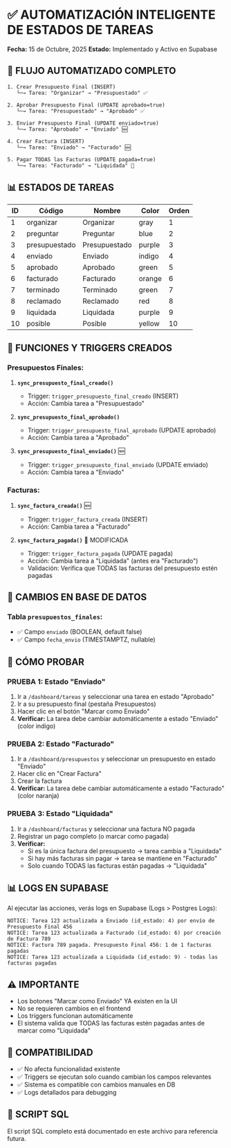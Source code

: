 # ✅ AUTOMATIZACIÓN INTELIGENTE DE ESTADOS DE TAREAS

**Fecha:** 15 de Octubre, 2025
**Estado:** Implementado y Activo en Supabase

## 🎯 FLUJO AUTOMATIZADO COMPLETO

```
1. Crear Presupuesto Final (INSERT)
   └─→ Tarea: "Organizar" → "Presupuestado" ✅

2. Aprobar Presupuesto Final (UPDATE aprobado=true)
   └─→ Tarea: "Presupuestado" → "Aprobado" ✅

3. Enviar Presupuesto Final (UPDATE enviado=true)
   └─→ Tarea: "Aprobado" → "Enviado" 🆕

4. Crear Factura (INSERT)
   └─→ Tarea: "Enviado" → "Facturado" 🆕

5. Pagar TODAS las Facturas (UPDATE pagada=true)
   └─→ Tarea: "Facturado" → "Liquidada" 🔄
```

## 📊 ESTADOS DE TAREAS

| ID | Código | Nombre | Color | Orden |
|----|--------|--------|-------|-------|
| 1 | organizar | Organizar | gray | 1 |
| 2 | preguntar | Preguntar | blue | 2 |
| 3 | presupuestado | Presupuestado | purple | 3 |
| 4 | enviado | Enviado | indigo | 4 |
| 5 | aprobado | Aprobado | green | 5 |
| 6 | facturado | Facturado | orange | 6 |
| 7 | terminado | Terminado | green | 7 |
| 8 | reclamado | Reclamado | red | 8 |
| 9 | liquidada | Liquidada | purple | 9 |
| 10 | posible | Posible | yellow | 10 |

## 🔧 FUNCIONES Y TRIGGERS CREADOS

### Presupuestos Finales:
1. **`sync_presupuesto_final_creado()`**
   - Trigger: `trigger_presupuesto_final_creado` (INSERT)
   - Acción: Cambia tarea a "Presupuestado"

2. **`sync_presupuesto_final_aprobado()`**
   - Trigger: `trigger_presupuesto_final_aprobado` (UPDATE aprobado)
   - Acción: Cambia tarea a "Aprobado"

3. **`sync_presupuesto_final_enviado()`** 🆕
   - Trigger: `trigger_presupuesto_final_enviado` (UPDATE enviado)
   - Acción: Cambia tarea a "Enviado"

### Facturas:
1. **`sync_factura_creada()`** 🆕
   - Trigger: `trigger_factura_creada` (INSERT)
   - Acción: Cambia tarea a "Facturado"

2. **`sync_factura_pagada()`** 🔄 MODIFICADA
   - Trigger: `trigger_factura_pagada` (UPDATE pagada)
   - Acción: Cambia tarea a "Liquidada" (antes era "Facturado")
   - Validación: Verifica que TODAS las facturas del presupuesto estén pagadas

## 📝 CAMBIOS EN BASE DE DATOS

### Tabla `presupuestos_finales`:
- ✅ Campo `enviado` (BOOLEAN, default false)
- ✅ Campo `fecha_envio` (TIMESTAMPTZ, nullable)

## 🧪 CÓMO PROBAR

### PRUEBA 1: Estado "Enviado"
1. Ir a `/dashboard/tareas` y seleccionar una tarea en estado "Aprobado"
2. Ir a su presupuesto final (pestaña Presupuestos)
3. Hacer clic en el botón "Marcar como Enviado"
4. **Verificar:** La tarea debe cambiar automáticamente a estado "Enviado" (color indigo)

### PRUEBA 2: Estado "Facturado"
1. Ir a `/dashboard/presupuestos` y seleccionar un presupuesto en estado "Enviado"
2. Hacer clic en "Crear Factura"
3. Crear la factura
4. **Verificar:** La tarea debe cambiar automáticamente a estado "Facturado" (color naranja)

### PRUEBA 3: Estado "Liquidada"
1. Ir a `/dashboard/facturas` y seleccionar una factura NO pagada
2. Registrar un pago completo (o marcar como pagada)
3. **Verificar:** 
   - Si es la única factura del presupuesto → tarea cambia a "Liquidada"
   - Si hay más facturas sin pagar → tarea se mantiene en "Facturado"
   - Solo cuando TODAS las facturas están pagadas → "Liquidada"

## 📊 LOGS EN SUPABASE

Al ejecutar las acciones, verás logs en Supabase (Logs > Postgres Logs):

```
NOTICE: Tarea 123 actualizada a Enviado (id_estado: 4) por envío de Presupuesto Final 456
NOTICE: Tarea 123 actualizada a Facturado (id_estado: 6) por creación de Factura 789
NOTICE: Factura 789 pagada. Presupuesto Final 456: 1 de 1 facturas pagadas
NOTICE: Tarea 123 actualizada a Liquidada (id_estado: 9) - todas las facturas pagadas
```

## ⚠️ IMPORTANTE

- Los botones "Marcar como Enviado" YA existen en la UI
- No se requieren cambios en el frontend
- Los triggers funcionan automáticamente
- El sistema valida que TODAS las facturas estén pagadas antes de marcar como "Liquidada"

## 🔄 COMPATIBILIDAD

- ✅ No afecta funcionalidad existente
- ✅ Triggers se ejecutan solo cuando cambian los campos relevantes
- ✅ Sistema es compatible con cambios manuales en DB
- ✅ Logs detallados para debugging

## 📁 SCRIPT SQL

El script SQL completo está documentado en este archivo para referencia futura.
